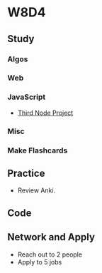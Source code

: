 # W8D4

## Study

### Algos

### Web

### JavaScript

* [Third Node Project](https://github.com/Pklong/blog-party-usa)

### Misc

### Make Flashcards

## Practice

* Review Anki.

## Code

## Network and Apply

* Reach out to 2 people
* Apply to 5 jobs
